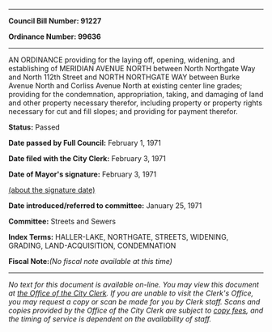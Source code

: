 

********

**Council Bill Number: 91227**
   
**Ordinance Number: 99636**
********

 AN ORDINANCE providing for the laying off, opening, widening, and establishing of MERIDIAN AVENUE NORTH between North Northgate Way and North 112th Street and NORTH NORTHGATE WAY between Burke Avenue North and Corliss Avenue North at existing center line grades; providing for the condemnation, appropriation, taking, and damaging of land and other property necessary therefor, including property or property rights necessary for cut and fill slopes; and providing for payment therefor.

**Status:** Passed
   
**Date passed by Full Council:** February 1, 1971
   
**Date filed with the City Clerk:** February 3, 1971
   
**Date of Mayor's signature:** February 3, 1971
   
[(about the signature date)](/~public/approvaldate.htm)
   
   
   
**Date introduced/referred to committee:** January 25, 1971
   
**Committee:** Streets and Sewers
   
   
**Index Terms:** HALLER-LAKE, NORTHGATE, STREETS, WIDENING, GRADING, LAND-ACQUISITION, CONDEMNATION

**Fiscal Note:**_(No fiscal note available at this time)_
********

_No text for this document is available on-line. You may view this document at [the Office of the City Clerk](http://www.seattle.gov/leg/clerk/contactUs.htm). If you are unable to visit the Clerk's Office, you may request a copy or scan be made for you by Clerk staff. Scans and copies provided by the Office of the City Clerk are subject to [copy fees](http://clerk.seattle.gov/~public/clerkfees.htm), and the timing of service is dependent on the availability of staff._

